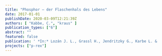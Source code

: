 ```yaml
---
title: "Phosphor – der Flaschenhals des Lebens"
date: 2017-01-01
publishDate: 2020-03-09T12:21:39Z
authors: [ "Kabbe, C.", "kraus" ]
publication_types: ["6"]
abstract: ""
featured: false
publication: ' *In:* Lozán J. L., Grassl H., Jendritzky G., Karbe L. & Reise K. [eds.], Praxishandbuch der Kreislauf- und Rohstoffwirtschaft. Springer Verlag. Wiesbaden'
projects: ["p-rex"]
---
```



